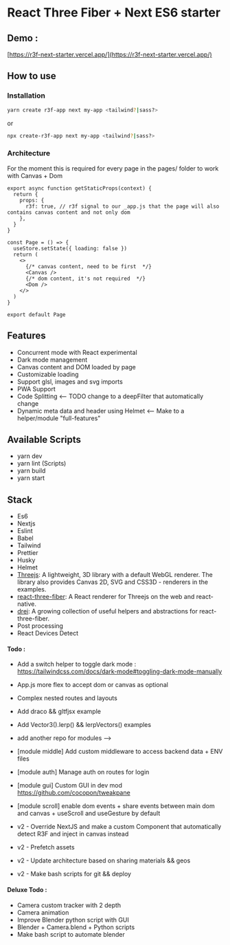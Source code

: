 # React Three Fiber + Next ES6 starter

## Demo :

[https://r3f-next-starter.vercel.app/](https://r3f-next-starter.vercel.app/)

## How to use

### Installation

```bash
yarn create r3f-app next my-app <tailwind?|sass?>
```

or

```bash
npx create-r3f-app next my-app <tailwind?|sass?>
```

### Architecture

For the moment this is required for every page in the pages/ folder to work with Canvas + Dom

```
export async function getStaticProps(context) {
  return {
    props: {
      r3f: true, // r3f signal to our _app.js that the page will also contains canvas content and not only dom
    },
  }
}

const Page = () => {
  useStore.setState({ loading: false })
  return (
    <>
      {/* canvas content, need to be first  */}
      <Canvas />
      {/* dom content, it's not required  */}
      <Dom />
    </>
  )
}

export default Page
```

## Features

- Concurrent mode with React experimental
- Dark mode management
- Canvas content and DOM loaded by page
- Customizable loading
- Support glsl, images and svg imports
- PWA Support
- Code Splitting <-- TODO change to a deepFilter that automatically change
- Dynamic meta data and header using Helmet <-- Make to a helper/module "full-features"

## Available Scripts

- yarn dev
- yarn lint (Scripts)
- yarn build
- yarn start

## Stack

- Es6
- Nextjs
- Eslint
- Babel
- Tailwind
- Prettier
- Husky
- Helmet
- [Threejs](https://github.com/mrdoob/three.js/): A lightweight, 3D library with a default WebGL renderer. The library also provides Canvas 2D, SVG and CSS3D - renderers in the examples.
- [react-three-fiber](https://github.com/pmndrs/react-three-fiber): A React renderer for Threejs on the web and react-native.
- [drei](https://github.com/pmndrs/drei): A growing collection of useful helpers and abstractions for react-three-fiber.
- Post processing
- React Devices Detect

#### Todo :

- Add a switch helper to toggle dark mode : https://tailwindcss.com/docs/dark-mode#toggling-dark-mode-manually
- App.js more flex to accept dom or canvas as optional
- Complex nested routes and layouts
- Add draco && gltfjsx example
- Add Vector3().lerp() && lerpVectors() examples

- add another repo for modules -->
- [module middle] Add custom middleware to access backend data + ENV files
- [module auth] Manage auth on routes for login
- [module gui] Custom GUI in dev mod https://github.com/cocopon/tweakpane
- [module scroll] enable dom events + share events between main dom and canvas + useScroll and useGesture by default

- v2 - Override NextJS and make a custom Component that automatically detect R3F and inject in canvas instead
- v2 - Prefetch assets
- v2 - Update architecture based on sharing materials && geos
- v2 - Make bash scripts for git && deploy

#### Deluxe Todo :

- Camera custom tracker with 2 depth
- Camera animation
- Improve Blender python script with GUI
- Blender + Camera.blend + Python scripts
- Make bash script to automate blender

